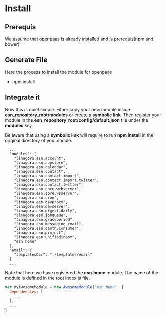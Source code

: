 # Install

## Prerequis

We assume that openpaas is already installed and is prerequis(npm and bower)

## Generate File

Here the process to install the module for openpaas

  - npm install

## Integrate it

  Now this is quiet simple. Either copy your new module inside **esn_repository_root/modules** or create a **symbolic link**. Then register your module in the **esn_repository_root/config/default.json** file under the **modules** key.

  Be aware that using a **symbolic link** will require to run **npm install** in the original directory of you module.

  ```
    ...
    "modules": [
      "linagora.esn.account",
      "linagora.esn.appstore",
      "linagora.esn.calendar",
      "linagora.esn.contact",
      "linagora.esn.contact.import",
      "linagora.esn.contact.import.twitter",
      "linagora.esn.contact.twitter",
      "linagora.esn.core.webserver",
      "linagora.esn.core.wsserver",
      "linagora.esn.cron",
      "linagora.esn.davproxy",
      "linagora.esn.davserver",
      "linagora.esn.digest.daily",
      "linagora.esn.jobqueue",
      "linagora.esn.graceperiod",
      "linagora.esn.messaging.email",
      "linagora.esn.oauth.consumer",
      "linagora.esn.project",
      "linagora.esn.unifiedinbox",
      "esn.home"
    ],
    "email": {
      "templatesDir": "./templates/email"
    }
    ...
  ```

  Note that here we have registered the **esn.home** module. The name of the module is defined in the root index.js file.

  ```javascript
  var myAwesomeModule = new AwesomeModule('esn.home', {
    dependencies: [
      ...
    ],
    ...
  }
  ```
